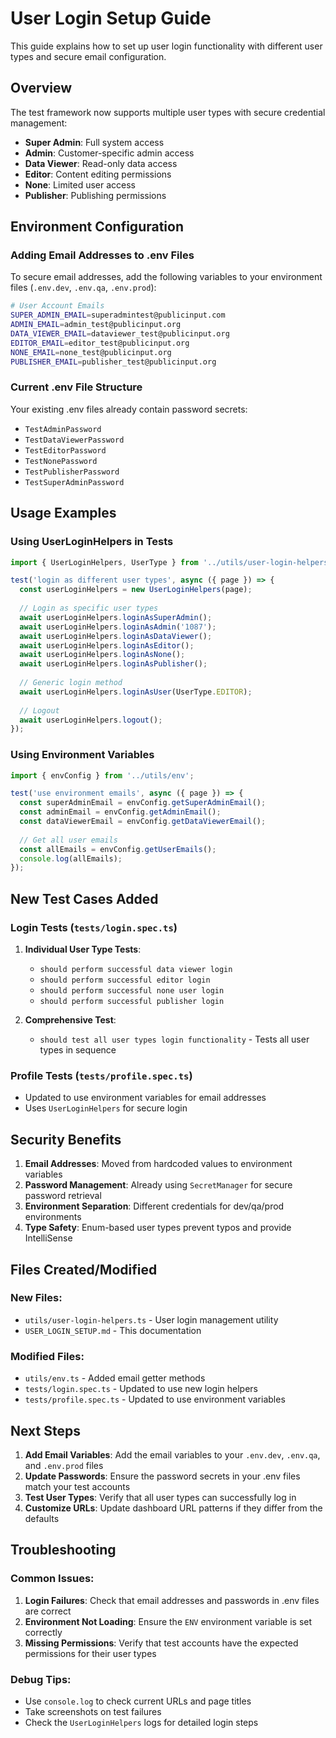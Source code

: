 # User Login Setup Guide

This guide explains how to set up user login functionality with different user types and secure email configuration.

## Overview

The test framework now supports multiple user types with secure credential management:

- **Super Admin**: Full system access
- **Admin**: Customer-specific admin access
- **Data Viewer**: Read-only data access
- **Editor**: Content editing permissions
- **None**: Limited user access
- **Publisher**: Publishing permissions

## Environment Configuration

### Adding Email Addresses to .env Files

To secure email addresses, add the following variables to your environment files (`.env.dev`, `.env.qa`, `.env.prod`):

```bash
# User Account Emails
SUPER_ADMIN_EMAIL=superadmintest@publicinput.com
ADMIN_EMAIL=admin_test@publicinput.org
DATA_VIEWER_EMAIL=dataviewer_test@publicinput.org
EDITOR_EMAIL=editor_test@publicinput.org
NONE_EMAIL=none_test@publicinput.org
PUBLISHER_EMAIL=publisher_test@publicinput.org
```

### Current .env File Structure

Your existing .env files already contain password secrets:
- `TestAdminPassword`
- `TestDataViewerPassword`
- `TestEditorPassword`
- `TestNonePassword`
- `TestPublisherPassword`
- `TestSuperAdminPassword`

## Usage Examples

### Using UserLoginHelpers in Tests

```typescript
import { UserLoginHelpers, UserType } from '../utils/user-login-helpers';

test('login as different user types', async ({ page }) => {
  const userLoginHelpers = new UserLoginHelpers(page);
  
  // Login as specific user types
  await userLoginHelpers.loginAsSuperAdmin();
  await userLoginHelpers.loginAsAdmin('1087');
  await userLoginHelpers.loginAsDataViewer();
  await userLoginHelpers.loginAsEditor();
  await userLoginHelpers.loginAsNone();
  await userLoginHelpers.loginAsPublisher();
  
  // Generic login method
  await userLoginHelpers.loginAsUser(UserType.EDITOR);
  
  // Logout
  await userLoginHelpers.logout();
});
```

### Using Environment Variables

```typescript
import { envConfig } from '../utils/env';

test('use environment emails', async ({ page }) => {
  const superAdminEmail = envConfig.getSuperAdminEmail();
  const adminEmail = envConfig.getAdminEmail();
  const dataViewerEmail = envConfig.getDataViewerEmail();
  
  // Get all user emails
  const allEmails = envConfig.getUserEmails();
  console.log(allEmails);
});
```

## New Test Cases Added

### Login Tests (`tests/login.spec.ts`)

1. **Individual User Type Tests**:
   - `should perform successful data viewer login`
   - `should perform successful editor login`
   - `should perform successful none user login`
   - `should perform successful publisher login`

2. **Comprehensive Test**:
   - `should test all user types login functionality` - Tests all user types in sequence

### Profile Tests (`tests/profile.spec.ts`)

- Updated to use environment variables for email addresses
- Uses `UserLoginHelpers` for secure login

## Security Benefits

1. **Email Addresses**: Moved from hardcoded values to environment variables
2. **Password Management**: Already using `SecretManager` for secure password retrieval
3. **Environment Separation**: Different credentials for dev/qa/prod environments
4. **Type Safety**: Enum-based user types prevent typos and provide IntelliSense

## Files Created/Modified

### New Files:
- `utils/user-login-helpers.ts` - User login management utility
- `USER_LOGIN_SETUP.md` - This documentation

### Modified Files:
- `utils/env.ts` - Added email getter methods
- `tests/login.spec.ts` - Updated to use new login helpers
- `tests/profile.spec.ts` - Updated to use environment variables

## Next Steps

1. **Add Email Variables**: Add the email variables to your `.env.dev`, `.env.qa`, and `.env.prod` files
2. **Update Passwords**: Ensure the password secrets in your .env files match your test accounts
3. **Test User Types**: Verify that all user types can successfully log in
4. **Customize URLs**: Update dashboard URL patterns if they differ from the defaults

## Troubleshooting

### Common Issues:

1. **Login Failures**: Check that email addresses and passwords in .env files are correct
2. **Environment Not Loading**: Ensure the `ENV` environment variable is set correctly
3. **Missing Permissions**: Verify that test accounts have the expected permissions for their user types

### Debug Tips:

- Use `console.log` to check current URLs and page titles
- Take screenshots on test failures
- Check the `UserLoginHelpers` logs for detailed login steps
